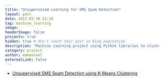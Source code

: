 ```yaml
---
title: "Unsupervised Learning for SMS Spam Detection"
layout: post
date: 2017-03-30 22:10
tag: machine_learning
image: 
headerImage: false
projects: true
hidden: true # don't count this post in blog pagination
description: "Machine Learning project using Python libraries to cluster a data set of 'sms' messages into 'spam' and 'ham' using k-means clustering."
category: project
author: emmanuvel
externalLink: false
---
```



+ [Unsupervised SMS Spam Detection using K-Means Clustering](https://github.com/raphelemmanuvel/unsupervised-sms_spam_detection-k-means_clustering)


